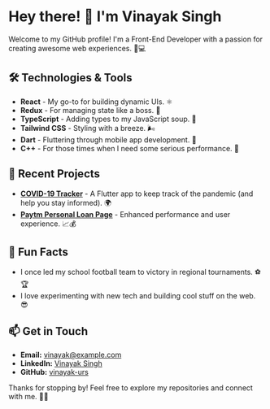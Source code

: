 # Hey there! 👋 I'm Vinayak Singh

Welcome to my GitHub profile! I'm a Front-End Developer with a passion for creating awesome web experiences. 🎨💻

## 🛠️ Technologies & Tools

- **React** - My go-to for building dynamic UIs. ⚛️
- **Redux** - For managing state like a boss. 💼
- **TypeScript** - Adding types to my JavaScript soup. 🥣
- **Tailwind CSS** - Styling with a breeze. 🌬️
- **Dart** - Fluttering through mobile app development. 🦋
- **C++** - For those times when I need some serious performance. 🚀

## 🚀 Recent Projects

- **[COVID-19 Tracker](link-to-project)** - A Flutter app to keep track of the pandemic (and help you stay informed). 🌍
- **[Paytm Personal Loan Page](link-to-project)** - Enhanced performance and user experience. 📈💰

## 🌟 Fun Facts

- I once led my school football team to victory in regional tournaments. ⚽🏆
- I love experimenting with new tech and building cool stuff on the web. 😎

## 📫 Get in Touch

- **Email:** [vinayak@example.com](mailto:singhvinayakurs@gmail.com)
- **LinkedIn:** [Vinayak Singh](https://www.linkedin.com/in/vinayak-urs/)
- **GitHub:** [vinayak-urs](https://github.com/vinayak-urs)

Thanks for stopping by! Feel free to explore my repositories and connect with me. 🚀🤝

